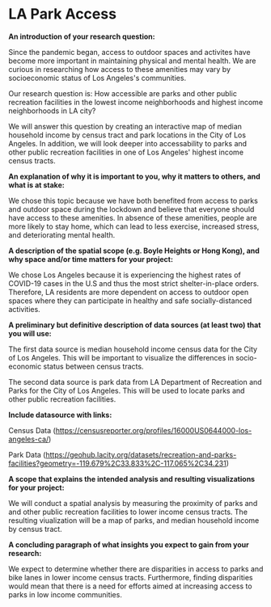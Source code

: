 # LA Park Access #
**An introduction of your research question:**

Since the pandemic began, access to outdoor spaces and activites have become more important in maintaining physical and mental health. We are curious in researching how access to these amenities may vary by socioeconomic status of Los Angeles's communities.



Our research question is: How accessible are parks and other public recreation facilities in the lowest income neighborhoods and highest income neighborhoods in LA city?

We will answer this question by creating an interactive map of median household income by census tract and park locations in the City of Los Angeles. In addition, we will look deeper into accessability to parks and other public recreation facilities in one of Los Angeles' highest income census tracts.


**An explanation of why it is important to you, why it matters to others, and what is at stake:**

We chose this topic because we have both benefited from access to parks and outdoor space during the lockdown and believe that everyone should have access to these amenities. In absence of these amenities, people are more likely to stay home, which can lead to less exercise, increased stress, and deteriorating mental health.


**A description of the spatial scope (e.g. Boyle Heights or Hong Kong), and why space and/or time matters for your project:**

We chose Los Angeles because it is experiencing the highest rates of COVID-19 cases in the U.S and thus the most strict shelter-in-place orders. Therefore, LA residents are more dependent on access to outdoor open spaces where they can participate in healthy and safe socially-distanced activities.


**A preliminary but definitive description of data sources (at least two) that you will use:**

The first data source is median household income census data for the City of Los Angeles. This will be important to visualize the differences in socio-economic status between census tracts. 

The second data source is park data from LA Department of Recreation and Parks for the City of Los Angeles. This will be used to locate parks and other public recreation facilities. 


**Include datasource with links:**

Census Data (https://censusreporter.org/profiles/16000US0644000-los-angeles-ca/)

Park Data (https://geohub.lacity.org/datasets/recreation-and-parks-facilities?geometry=-119.679%2C33.833%2C-117.065%2C34.231)


**A scope that explains the intended analysis and resulting visualizations for your project:**

We will conduct a spatial analysis by measuring the proximity of parks and and other public recreation facilities to lower income census tracts. The resulting viualization will be a map of parks, and median household income by census tract. 

**A concluding paragraph of what insights you expect to gain from your research:**

We expect to determine whether there are disparities in access to parks and bike lanes in lower income census tracts. Furthermore, finding disparities would mean that there is a need for efforts aimed at increasing access to parks in low income communities.
